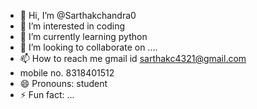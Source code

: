 - 👋 Hi, I’m @Sarthakchandra0
- 👀 I’m interested in coding
- 🌱 I’m currently learning python
- 💞️ I’m looking to collaborate on ....
- 📫 How to reach me gmail id sarthakc4321@gmail.com
- mobile no. 8318401512
- 😄 Pronouns: student
- ⚡ Fun fact: ...

<!---
Sarthakchandra0/Sarthakchandra0 is a ✨ special ✨ repository because its `README.md` (this file) appears on your GitHub profile.
You can click the Preview link to take a look at your changes.
--->
